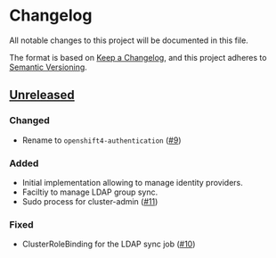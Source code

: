 # Changelog
All notable changes to this project will be documented in this file.

The format is based on [Keep a Changelog](https://keepachangelog.com/en/1.0.0/),
and this project adheres to [Semantic Versioning](https://semver.org/spec/v2.0.0.html).

## [Unreleased]
### Changed

- Rename to `openshift4-authentication` ([#9])

### Added

- Initial implementation allowing to manage identity providers. 
- Faciltiy to manage LDAP group sync.
- Sudo process for cluster-admin ([#11])

### Fixed

- ClusterRoleBinding for the LDAP sync job ([#10])

[Unreleased]: https://github.com/appuio/component-openshift4-authentication/compare/ba4fee5..HEAD
[#9]: https://github.com/appuio/component-openshift4-authentication/pull/9
[#10]: https://github.com/appuio/component-openshift4-authentication/pull/10
[#11]: https://github.com/appuio/component-openshift4-authentication/pull/11

